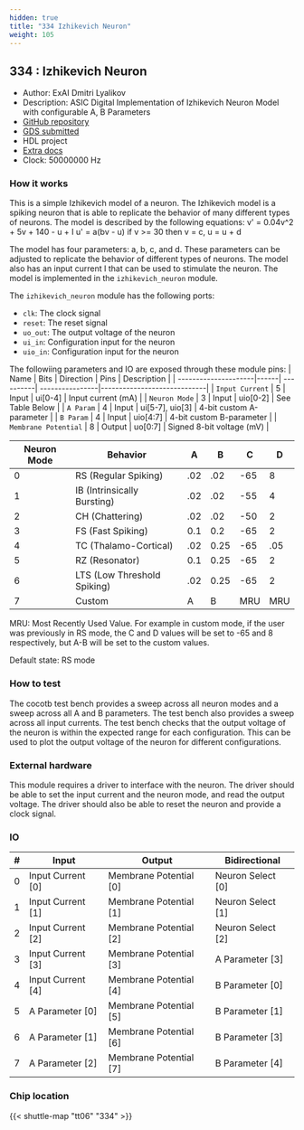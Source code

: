 ```yaml
---
hidden: true
title: "334 Izhikevich Neuron"
weight: 105
---
```


## 334 : Izhikevich Neuron

* Author: ExAI Dmitri Lyalikov
* Description: ASIC Digital Implementation of Izhikevich Neuron Model with configurable A, B Parameters
* [GitHub repository](https://github.com/existential-ai/izhekevich_neuron)
* [GDS submitted](https://github.com/existential-ai/izhekevich_neuron/actions/runs/8747719978)
* HDL project
* [Extra docs]()
* Clock: 50000000 Hz

<!---

This file is used to generate your project datasheet. Please fill in the information below and delete any unused
sections.

You can also include images in this folder and reference them in the markdown. Each image must be less than
512 kb in size, and the combined size of all images must be less than 1 MB.
-->


### How it works

This is a simple Izhikevich model of a neuron. The Izhikevich model is a spiking neuron that is able to replicate the behavior of many different types of neurons. The model is described by the following equations:
v' = 0.04v^2 + 5v + 140 - u + I
u' = a(bv - u)
if v >= 30 then v = c, u = u + d

The model has four parameters: a, b, c, and d. These parameters can be adjusted to replicate the behavior of different types of neurons. The model also has an input current I that can be used to stimulate the neuron. The model is implemented in the `izhikevich_neuron` module.

The `izhikevich_neuron` module has the following ports:

- `clk`: The clock signal
- `reset`: The reset signal
- `uo_out`: The output voltage of the neuron
- `ui_in`: Configuration input for the neuron
- `uio_in`: Configuration input for the neuron

The followiing parameters and IO are exposed through these module pins:
| Name                 | Bits | Direction | Pins            | Description                 |
| ---------------------|------| ----------| ----------------|-----------------------------|
| `Input Current`      | 5    | Input     | ui[0-4]         | Input current (mA)          |
| `Neuron Mode`        | 3    | Input     | uio[0-2]        | See Table Below             |
| `A Param`            | 4    | Input     | ui[5-7], uio[3] | 4-bit custom A-parameter    |
| `B Param`            | 4    | Input     | uio[4:7]        | 4-bit custom B-parameter    |
| `Membrane Potential` | 8    | Output    | uo[0:7]         | Signed 8-bit voltage (mV)   |

| Neuron Mode | Behavior                    | A   | B    | C   | D   |
| ----------- | --------------------------- | --- | ---- | --- | --- |
| 0           | RS (Regular Spiking)        | .02 | .02  | -65 | 8   |
| 1           | IB (Intrinsically Bursting) | .02 | .02  | -55 | 4   |
| 2           | CH (Chattering)             | .02 | .02  | -50 | 2   |
| 3           | FS (Fast Spiking)           | 0.1 | 0.2  | -65 | 2   |
| 4           | TC (Thalamo-Cortical)       | .02 | 0.25 | -65 | .05 |
| 5           | RZ (Resonator)              | 0.1 | 0.25 | -65 | 2   |
| 6           | LTS (Low Threshold Spiking) | .02 | 0.25 | -65 | 2   |
| 7           | Custom                      | A   | B    | MRU | MRU |

MRU: Most Recently Used Value. For example in custom mode, if the user was previously in RS mode, the C and D values will be set to -65 and 8 respectively, but A-B will be set to the custom values.

Default state: RS mode

### How to test

The cocotb test bench provides a sweep across all neuron modes and a sweep across all A and B parameters. The test bench also provides a sweep across all input currents. The test bench checks that the output voltage of the neuron is within the expected range for each configuration. This can be used to plot the output voltage of the neuron for different configurations.

### External hardware

This module requires a driver to interface with the neuron. The driver should be able to set the input current and the neuron mode, and read the output voltage. The driver should also be able to reset the neuron and provide a clock signal.


### IO

| #             | Input    | Output   | Bidirectional   |
| ------------- | -------- | -------- | --------------- |
| 0 | Input Current [0]  | Membrane Potential [0]  | Neuron Select [0]        |
| 1 | Input Current [1]  | Membrane Potential [1]  | Neuron Select [1]        |
| 2 | Input Current [2]  | Membrane Potential [2]  | Neuron Select [2]        |
| 3 | Input Current [3]  | Membrane Potential [3]  | A Parameter [3]        |
| 4 | Input Current [4]  | Membrane Potential [4]  | B Parameter [0]        |
| 5 | A Parameter [0]  | Membrane Potential [5]  | B Parameter [1]        |
| 6 | A Parameter [1]  | Membrane Potential [6]  | B Parameter [3]        |
| 7 | A Parameter [2]  | Membrane Potential [7]  | B Parameter [4]        |


### Chip location

{{< shuttle-map "tt06" "334" >}}
